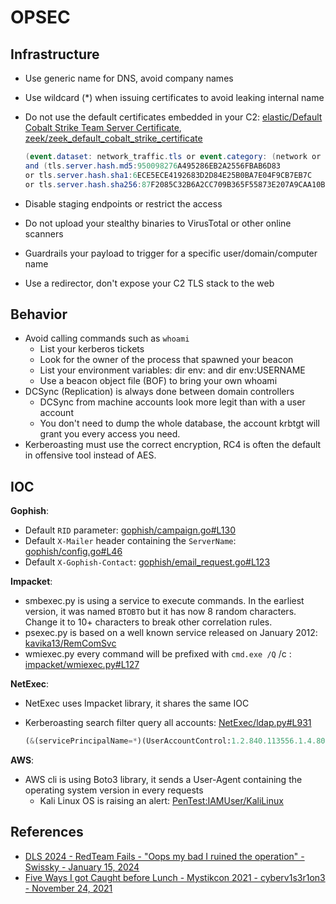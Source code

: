# OPSEC

## Infrastructure

* Use generic name for DNS, avoid company names
* Use wildcard (*) when issuing certificates to avoid leaking internal name
* Do not use the default certificates embedded in your C2: [elastic/Default Cobalt Strike Team Server Certificate](https://www.elastic.co/docs/reference/security/prebuilt-rules/rules/network/command_and_control_cobalt_strike_default_teamserver_cert), [zeek/zeek_default_cobalt_strike_certificate](https://detection.fyi/sigmahq/sigma/network/zeek/zeek_default_cobalt_strike_certificate/)

    ```cs
    (event.dataset: network_traffic.tls or event.category: (network or network_traffic))
    and (tls.server.hash.md5:950098276A495286EB2A2556FBAB6D83
    or tls.server.hash.sha1:6ECE5ECE4192683D2D84E25B0BA7E04F9CB7EB7C
    or tls.server.hash.sha256:87F2085C32B6A2CC709B365F55873E207A9CAA10BFFECF2FD16D3CF9D94D390C)
    ```

* Disable staging endpoints or restrict the access
* Do not upload your stealthy binaries to VirusTotal or other online scanners
* Guardrails your payload to trigger for a specific user/domain/computer name
* Use a redirector, don't expose your C2 TLS stack to the web

## Behavior

* Avoid calling commands such as `whoami`
    * List your kerberos tickets
    * Look for the owner of the process that spawned your beacon
    * List your environment variables: dir env: and dir env:USERNAME
    * Use a beacon object file (BOF) to bring your own whoami
* DCSync (Replication) is always done between domain controllers
    * DCSync from machine accounts look more legit than with a user account
    * You don't need to dump the whole database, the account krbtgt will grant you every access you need.
* Kerberoasting must use the correct encryption, RC4 is often the default in offensive tool instead of AES.

## IOC

**Gophish**:

* Default `RID` parameter: [gophish/campaign.go#L130](https://github.com/gophish/gophish/blob/8e79294413932fa302212d8e785b281fb0f8896d/models/campaign.go#L130)
* Default `X-Mailer` header containing the `ServerName`: [gophish/config.go#L46](https://github.com/gophish/gophish/blob/8e79294413932fa302212d8e785b281fb0f8896d/config/config.go#L46)
* Default `X-Gophish-Contact`: [gophish/email_request.go#L123](https://github.com/gophish/gophish/blob/8e79294413932fa302212d8e785b281fb0f8896d/models/email_request.go#L123)

**Impacket**:

* smbexec.py is using a service to execute commands. In the earliest version, it was named `BTOBTO` but it has now 8 random characters. Change it to 10+ characters to break other correlation rules.
* psexec.py is based on a well known service released on January 2012: [kavika13/RemComSvc](https://github.com/kavika13/RemCom)
* wmiexec.py every command will be prefixed with `cmd.exe /Q` /c : [impacket/wmiexec.py#L127](https://github.com/fortra/impacket/blob/master/examples/wmiexec.py#L127)

**NetExec**:

* NetExec uses Impacket library, it shares the same IOC
* Kerberoasting search filter query all accounts: [NetExec/ldap.py#L931](https://github.com/Pennyw0rth/NetExec/blob/5f29e661b7e2f367faf2af7688f777d8b2d1bf6d/nxc/protocols/ldap.py#L931)

    ```py
    (&(servicePrincipalName=*)(UserAccountControl:1.2.840.113556.1.4.803:=512)(!(UserAccountControl:1.2.840.113556.1.4.803:=2))(!(objectCategory=computer)))
    ```

**AWS**:

* AWS cli is using Boto3 library, it sends a User-Agent containing the operating system version in every requests
    * Kali Linux OS is raising an alert: [PenTest:IAMUser/KaliLinux](https://docs.aws.amazon.com/guardduty/latest/ug/guardduty_finding-types-iam.html#pentest-iam-kalilinux)

## References

* [DLS 2024 - RedTeam Fails - "Oops my bad I ruined the operation" - Swissky - January 15, 2024](https://swisskyrepo.github.io/Drink-Love-Share-Rump/)
* [Five Ways I got Caught before Lunch - Mystikcon 2021 - cyberv1s3r1on3 - November 24, 2021](https://youtu.be/qIbrozlf2wM)
